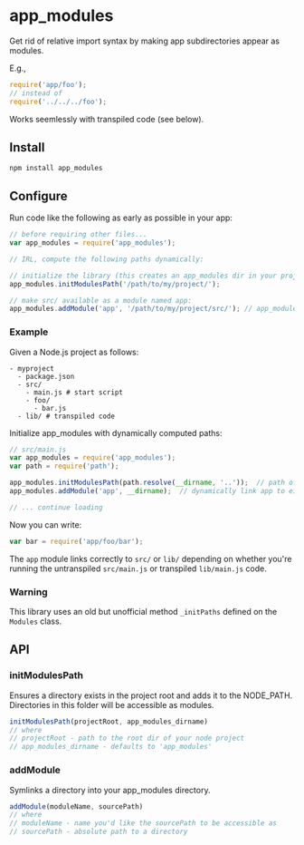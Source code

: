 # app_modules

Get rid of relative import syntax by making app subdirectories appear as modules.

E.g.,
```javascript
require('app/foo');
// instead of
require('../../../foo');
```

Works seemlessly with transpiled code (see below).

## Install
```shell
npm install app_modules
```

## Configure

Run code like the following as early as possible in your app:

```javascript
// before requiring other files...
var app_modules = require('app_modules');

// IRL, compute the following paths dynamically:

// initialize the library (this creates an app_modules dir in your project root):
app_modules.initModulesPath('/path/to/my/project/');   

// make src/ available as a module named app:
app_modules.addModule('app', '/path/to/my/project/src/'); // app_modules/app now points to src/
```

### Example

Given a Node.js project as follows:

```shell
- myproject
  - package.json
  - src/
    - main.js # start script
    - foo/
      - bar.js
  - lib/ # transpiled code
```

Initialize app_modules with dynamically computed paths:

```javascript
// src/main.js
var app_modules = require('app_modules');
var path = require('path');

app_modules.initModulesPath(path.resolve(__dirname, '..'));  // path of project root
app_modules.addModule('app', __dirname);  // dynamically link app to either src/ or lib/

// ... continue loading 
```

Now you can write:
```javascript
var bar = require('app/foo/bar');
```

The `app` module links correctly to `src/` or `lib/` depending on whether you're running the untranspiled `src/main.js` or transpiled `lib/main.js` code.

### Warning

This library uses an old but unofficial method `_initPaths` defined on the `Modules` class.  

## API

### initModulesPath

Ensures a directory exists in the project root and adds it to the NODE_PATH.  Directories in this folder will be accessible as modules.

```javascript
initModulesPath(projectRoot, app_modules_dirname)
// where
// projectRoot - path to the root dir of your node project
// app_modules_dirname - defaults to 'app_modules'
```

### addModule
Symlinks a directory into your app_modules directory.

```javascript
addModule(moduleName, sourcePath)
// where
// moduleName - name you'd like the sourcePath to be accessible as
// sourcePath - absolute path to a directory
```
